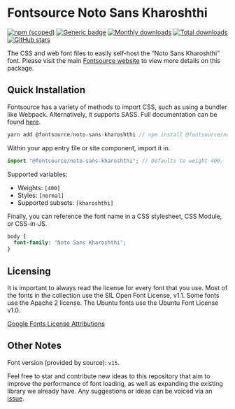 # Fontsource Noto Sans Kharoshthi

[![npm (scoped)](https://img.shields.io/npm/v/@fontsource/noto-sans-kharoshthi?color=brightgreen)](https://www.npmjs.com/package/@fontsource/noto-sans-kharoshthi) [![Generic badge](https://img.shields.io/badge/fontsource-passing-brightgreen)](https://github.com/fontsource/fontsource) [![Monthly downloads](https://badgen.net/npm/dm/@fontsource/noto-sans-kharoshthi)](https://github.com/fontsource/fontsource) [![Total downloads](https://badgen.net/npm/dt/@fontsource/noto-sans-kharoshthi)](https://github.com/fontsource/fontsource) [![GitHub stars](https://img.shields.io/github/stars/fontsource/fontsource.svg?style=social&label=Star)](https://github.com/fontsource/fontsource/stargazers)

The CSS and web font files to easily self-host the “Noto Sans Kharoshthi” font. Please visit the main [Fontsource website](https://fontsource.org/fonts/noto-sans-kharoshthi) to view more details on this package.

## Quick Installation

Fontsource has a variety of methods to import CSS, such as using a bundler like Webpack. Alternatively, it supports SASS. Full documentation can be found [here](https://fontsource.org/docs/introduction).

```javascript
yarn add @fontsource/noto-sans-kharoshthi // npm install @fontsource/noto-sans-kharoshthi
```

Within your app entry file or site component, import it in.

```javascript
import "@fontsource/noto-sans-kharoshthi"; // Defaults to weight 400.
```

Supported variables:

- Weights: `[400]`
- Styles: `[normal]`
- Supported subsets: `[kharoshthi]`

Finally, you can reference the font name in a CSS stylesheet, CSS Module, or CSS-in-JS.

```css
body {
  font-family: "Noto Sans Kharoshthi";
}
```



## Licensing

It is important to always read the license for every font that you use.
Most of the fonts in the collection use the SIL Open Font License, v1.1. Some fonts use the Apache 2 license. The Ubuntu fonts use the Ubuntu Font License v1.0.

[Google Fonts License Attributions](https://fonts.google.com/attribution)

## Other Notes

Font version (provided by source): `v15`.

Feel free to star and contribute new ideas to this repository that aim to improve the performance of font loading, as well as expanding the existing library we already have. Any suggestions or ideas can be voiced via an [issue](https://github.com/fontsource/fontsource/issues).
